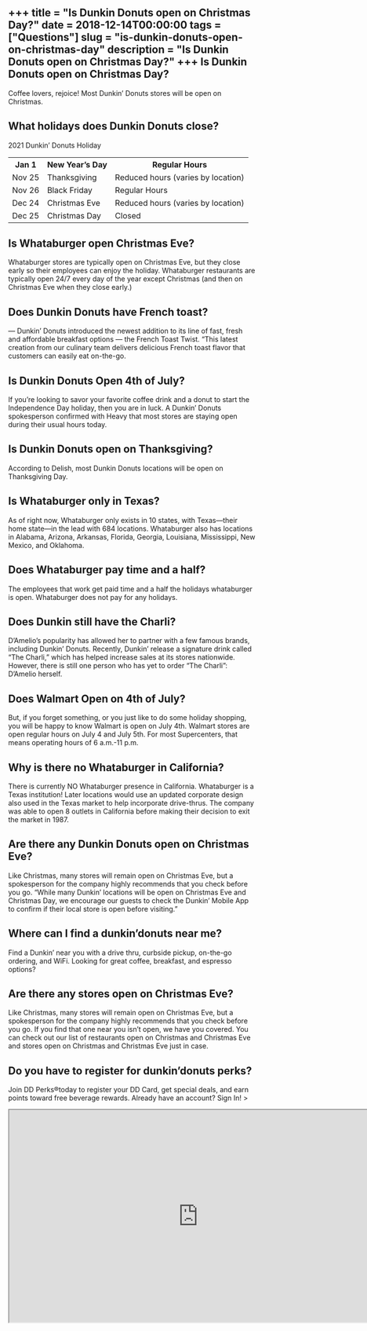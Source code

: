 +++
title = "Is Dunkin Donuts open on Christmas Day?"
date = 2018-12-14T00:00:00
tags = ["Questions"]
slug = "is-dunkin-donuts-open-on-christmas-day"
description = "Is Dunkin Donuts open on Christmas Day?"
+++
Is Dunkin Donuts open on Christmas Day?
---------------------------------------

Coffee lovers, rejoice! Most Dunkin’ Donuts stores will be open on Christmas.

What holidays does Dunkin Donuts close?
---------------------------------------

2021 Dunkin’ Donuts Holiday

<table><tr><th>Jan 1</th><th>New Year’s Day</th><th>Regular Hours</th></tr><tr><td>Nov 25</td><td>Thanksgiving</td><td>Reduced hours (varies by location)</td></tr><tr><td>Nov 26</td><td>Black Friday</td><td>Regular Hours</td></tr><tr><td>Dec 24</td><td>Christmas Eve</td><td>Reduced hours (varies by location)</td></tr><tr><td>Dec 25</td><td>Christmas Day</td><td>Closed</td></tr></table>

Is Whataburger open Christmas Eve?
----------------------------------

Whataburger stores are typically open on Christmas Eve, but they close early so their employees can enjoy the holiday. Whataburger restaurants are typically open 24/7 every day of the year except Christmas (and then on Christmas Eve when they close early.)

Does Dunkin Donuts have French toast?
-------------------------------------

— Dunkin’ Donuts introduced the newest addition to its line of fast, fresh and affordable breakfast options — the French Toast Twist. “This latest creation from our culinary team delivers delicious French toast flavor that customers can easily eat on-the-go.

Is Dunkin Donuts Open 4th of July?
----------------------------------

If you’re looking to savor your favorite coffee drink and a donut to start the Independence Day holiday, then you are in luck. A Dunkin’ Donuts spokesperson confirmed with Heavy that most stores are staying open during their usual hours today.

Is Dunkin Donuts open on Thanksgiving?
--------------------------------------

According to Delish, most Dunkin Donuts locations will be open on Thanksgiving Day.

Is Whataburger only in Texas?
-----------------------------

As of right now, Whataburger only exists in 10 states, with Texas—their home state—in the lead with 684 locations. Whataburger also has locations in Alabama, Arizona, Arkansas, Florida, Georgia, Louisiana, Mississippi, New Mexico, and Oklahoma.

Does Whataburger pay time and a half?
-------------------------------------

The employees that work get paid time and a half the holidays whataburger is open. Whataburger does not pay for any holidays.

Does Dunkin still have the Charli?
----------------------------------

D’Amelio’s popularity has allowed her to partner with a few famous brands, including Dunkin’ Donuts. Recently, Dunkin’ release a signature drink called “The Charli,” which has helped increase sales at its stores nationwide. However, there is still one person who has yet to order “The Charli”: D’Amelio herself.

Does Walmart Open on 4th of July?
---------------------------------

But, if you forget something, or you just like to do some holiday shopping, you will be happy to know Walmart is open on July 4th. Walmart stores are open regular hours on July 4 and July 5th. For most Supercenters, that means operating hours of 6 a.m.-11 p.m.

Why is there no Whataburger in California?
------------------------------------------

There is currently NO Whataburger presence in California. Whataburger is a Texas institution! Later locations would use an updated corporate design also used in the Texas market to help incorporate drive-thrus. The company was able to open 8 outlets in California before making their decision to exit the market in 1987.

Are there any Dunkin Donuts open on Christmas Eve?
--------------------------------------------------

Like Christmas, many stores will remain open on Christmas Eve, but a spokesperson for the company highly recommends that you check before you go. “While many Dunkin’ locations will be open on Christmas Eve and Christmas Day, we encourage our guests to check the Dunkin’ Mobile App to confirm if their local store is open before visiting.”

Where can I find a dunkin’donuts near me?
-----------------------------------------

Find a Dunkin’ near you with a drive thru, curbside pickup, on-the-go ordering, and WiFi. Looking for great coffee, breakfast, and espresso options?

Are there any stores open on Christmas Eve?
-------------------------------------------

Like Christmas, many stores will remain open on Christmas Eve, but a spokesperson for the company highly recommends that you check before you go. If you find that one near you isn’t open, we have you covered. You can check out our list of restaurants open on Christmas and Christmas Eve and stores open on Christmas and Christmas Eve just in case.

Do you have to register for dunkin’donuts perks?
------------------------------------------------

Join DD Perks®today to register your DD Card, get special deals, and earn points toward free beverage rewards. Already have an account? Sign In! &gt;

<iframe allow="accelerometer; autoplay; clipboard-write; encrypted-media; gyroscope; picture-in-picture" allowfullscreen="" class="__youtube_prefs__  epyt-is-override  no-lazyload" data-no-lazy="1" data-origheight="433" data-origwidth="770" data-skipgform_ajax_framebjll="" height="433" id="_ytid_49699" loading="lazy" src="https://www.youtube.com/embed/Zj9UY-jZHM8?enablejsapi=1&autoplay=0&cc_load_policy=0&cc_lang_pref=&iv_load_policy=1&loop=0&modestbranding=0&rel=1&fs=1&playsinline=0&autohide=2&theme=dark&color=red&controls=1&" title="YouTube player" width="770"></iframe>